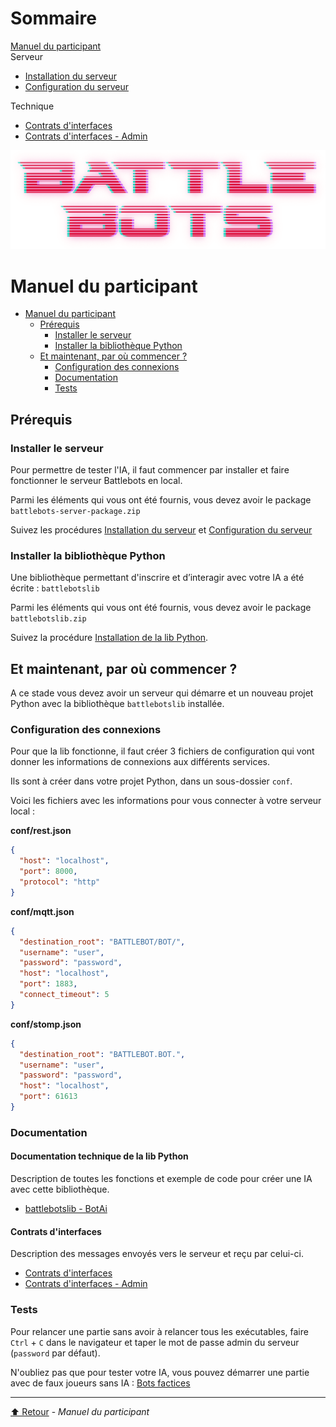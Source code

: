 <link rel="stylesheet" type="text/css" href="style/style.css">
<link rel="stylesheet" type="text/css" href="style/dark-theme.css">
<link rel="stylesheet" type="text/css" href="style/dark-code.css">

<!-- Side navigation -->
<div class="sidebar">
  <h1>Sommaire</h1>
  
  <a href="Manuel%20du%20participant.html">Manuel du participant</a>
  <br/>
  <span>Serveur</span>
  <ul>
    <li><a href="serveur/Installation%20du%20serveur.html">Installation du serveur</a></li>
    <li><a href="serveur/Configuration%20du%20serveur.html">Configuration du serveur</a></li>
  </ul>
  <span>Technique</span>
  <ul>
    <li><a href="tech/Contrats%20d'interfaces.html">Contrats d'interfaces</a></li>
    <li><a href="tech/Contrats%20d'interfaces%20-%20Admin.html">Contrats d'interfaces - Admin</a></li>
  </ul>
</div>

<!-- Page content -->
<div class="main">

<center><img src="img/logo.png" style="max-height: 30vh;"></center>

# Manuel du participant

- [Manuel du participant](#manuel-du-participant)
  - [Prérequis](#prérequis)
    - [Installer le serveur](#installer-le-serveur)
    - [Installer la bibliothèque Python](#installer-la-bibliothèque-python)
  - [Et maintenant, par où commencer ?](#et-maintenant-par-où-commencer-)
    - [Configuration des connexions](#configuration-des-connexions)
    - [Documentation](#documentation)
    - [Tests](#tests)


## Prérequis

### Installer le serveur

Pour permettre de tester l'IA, il faut commencer par installer et faire fonctionner le serveur Battlebots en local.

Parmi les éléments qui vous ont été fournis, vous devez avoir le package `battlebots-server-package.zip`

Suivez les procédures [Installation du serveur](serveur/Installation%20du%20serveur.html) et [Configuration du serveur](serveur/Configuration%20du%20serveur.html)

### Installer la bibliothèque Python

Une bibliothèque permettant d'inscrire et d’interagir avec votre IA a été écrite : `battlebotslib`

Parmi les éléments qui vous ont été fournis, vous devez avoir le package `battlebotslib.zip`

Suivez la procédure [Installation de la lib Python](client/Installation%20de%20la%20lib%20Python.html).

## Et maintenant, par où commencer ?

A ce stade vous devez avoir un serveur qui démarre et un nouveau projet Python avec la bibliothèque `battlebotslib` installée.

### Configuration des connexions

Pour que la lib fonctionne, il faut créer 3 fichiers de configuration qui vont donner les informations de connexions aux différents services.

Ils sont à créer dans votre projet Python, dans un sous-dossier `conf`.

Voici les fichiers avec les informations pour vous connecter à votre serveur local :

**conf/rest.json**
```json
{
  "host": "localhost",
  "port": 8000,
  "protocol": "http"
}
```

**conf/mqtt.json**
```json
{
  "destination_root": "BATTLEBOT/BOT/",
  "username": "user",
  "password": "password",
  "host": "localhost",
  "port": 1883,
  "connect_timeout": 5
}
```


**conf/stomp.json**
```json
{
  "destination_root": "BATTLEBOT.BOT.",
  "username": "user",
  "password": "password",
  "host": "localhost",
  "port": 61613
}
```

### Documentation

#### Documentation technique de la lib Python

Description de toutes les fonctions et exemple de code pour créer une IA avec cette bibliothèque.

- [battlebotslib - BotAi](tech/battlebotslib%20-%20BotAi.html)

#### Contrats d'interfaces

Description des messages envoyés vers le serveur et reçu par celui-ci.

- [Contrats d'interfaces](tech/Contrats%20d'interfaces.html)
- [Contrats d'interfaces - Admin](tech/Contrats%20d'interfaces%20-%20Admin.html)

### Tests

Pour relancer une partie sans avoir à relancer tous les exécutables, faire `Ctrl` + `C` dans le navigateur et taper le mot de passe admin du serveur (`password` par défaut).

N'oubliez pas que pour tester votre IA, vous pouvez démarrer une partie avec de faux joueurs sans IA : [Bots factices](serveur/Configuration%20du%20serveur.html#bots-factices)

---

[⬆️ Retour](#top) - _Manuel du participant_

</div>
